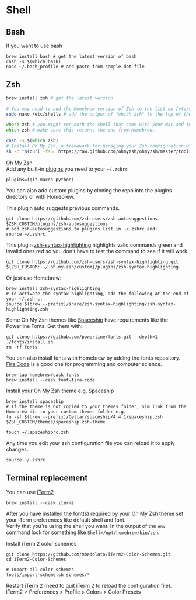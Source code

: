 # Shell
## Bash
If you want to use bash
```Shell
brew install bash # get the latest version of bash
chsh -s $(which bash)
nano ~/.bash_profile # and paste from sample dot file
```

## Zsh

```zsh
brew install zsh # get the latest version

# You may need to add the Homebrew version of Zsh to the list on /etc/shells
sudo nano /etc/shells # add the output of "which zsh" to the top of the list, save the file.

where zsh # you might see both the shell that came with your Mac and the latest from Homebrew
which zsh # make sure this returns the one from Homebrew.

chsh -s $(which zsh)
# Install Oh My Zsh, a framework for managing your Zsh configuration with plugins and themes
sh -c "$(curl -fsSL https://raw.github.com/ohmyzsh/ohmyzsh/master/tools/install.sh)"
```

[Oh My Zsh](https://ohmyz.sh/)  
Add any built-in [plugins](https://github.com/ohmyzsh/ohmyzsh/wiki/Plugins) you need to your ```~/.zshrc```
```Shell
plugins=(git macos python)
```

You can also add custom plugins by cloning the repo into the plugins directory or with Homebrew. 

This plugin auto suggests previous commands. 
```Shell
git clone https://github.com/zsh-users/zsh-autosuggestions $ZSH_CUSTOM/plugins/zsh-autosuggestions
# add zsh-autosuggestions to plugins list in ~/.zshrc and:
source ~/.zshrc
```

This plugin [zsh-syntax-highlighting](https://github.com/zsh-users/zsh-syntax-highlighting) highlights valid commands green and invalid ones red so you don't have to test the command to see if it will work.
```Shell
git clone https://github.com/zsh-users/zsh-syntax-highlighting.git ${ZSH_CUSTOM:-~/.oh-my-zsh/custom}/plugins/zsh-syntax-highlighting
```
Or just use Homebrew:
```Shell
brew install zsh-syntax-highlighting
# To activate the syntax highlighting, add the following at the end of your ~/.zshrc:
source $(brew --prefix)/share/zsh-syntax-highlighting/zsh-syntax-highlighting.zsh
```

Some Oh My Zsh themes like [Spaceship](https://spaceship-prompt.sh/) have requirements like the Powerline Fonts. Get them with:
```Shell
git clone https://github.com/powerline/fonts.git --depth=1
./fonts/install.sh
rm -rf fonts
```

You can also install fonts with Homebrew by adding the fonts repository. [Fira Code](https://github.com/tonsky/FiraCode/wiki/VS-Code-Instructions) is a good one for programming and computer science.
```Shell
brew tap homebrew/cask-fonts
brew install --cask font-fira-code
```
Install your Oh My Zsh theme e.g. Spaceship
```Shell
brew install spaceship
# If the theme is not copied to your themes folder, sim link from the Homebrew dir to your custom themes folder e.g.
ln -sf $(brew --prefix)/Cellar/spaceship/4.4.1/spaceship.zsh $ZSH_CUSTOM/themes/spaceship.zsh-theme

touch ~/.spaceshiprc.zsh
```

Any time you edit your zsh configuration file you can reload it to apply changes.
```Shell
source ~/.zshrc
```

## Terminal replacement
You can use [iTerm2](https://iterm2.com/index.html)
```Shell
brew install --cask iterm2
```

After you have installed the font(s) required by your Oh My Zsh theme set your iTerm preferences like default shell and font.  
Verify that you're using the shell you want. In the output of the ```env``` command look for something like ```Shell=/opt/homebrew/bin/zsh```.

Install iTerm 2 color schemes
```Shell
git clone https://github.com/mbadolato/iTerm2-Color-Schemes.git
cd iTerm2-Color-Schemes

# Import all color schemes
tools/import-scheme.sh schemes/*
```
Restart iTerm 2 (need to quit iTerm 2 to reload the configuration file).  
iTerm2 > Preferences > Profile > Colors > Color Presets 


